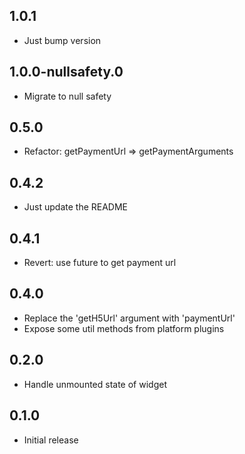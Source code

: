 ## 1.0.1

* Just bump version

## 1.0.0-nullsafety.0

* Migrate to null safety

## 0.5.0

* Refactor: getPaymentUrl => getPaymentArguments

## 0.4.2

* Just update the README

## 0.4.1

* Revert: use future to get payment url

## 0.4.0

* Replace the 'getH5Url' argument with 'paymentUrl'
* Expose some util methods from platform plugins

## 0.2.0

* Handle unmounted state of widget

## 0.1.0

* Initial release
